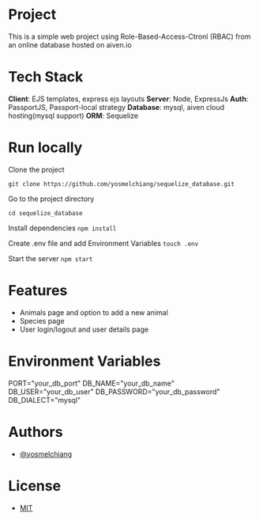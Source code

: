 # Project
This is a simple web project using Role-Based-Access-Ctronl (RBAC) from an online database hosted on aiven.io

# Tech Stack
**Client**: EJS templates, express ejs layouts
**Server**: Node, ExpressJs
**Auth**: PassportJS, Passport-local strategy
**Database**: mysql, aiven cloud hosting(mysql support)
**ORM**: Sequelize

# Run locally

Clone the project 

`git clone https://github.com/yosmelchiang/sequelize_database.git`

Go to the project directory

`cd sequelize_database`

Install dependencies
`npm install`

Create .env file and add Environment Variables
`touch .env`

Start the server
`npm start`

# Features
- Animals page and option to add a new animal
- Species page
- User login/logout and user details page

# Environment Variables
PORT="your_db_port"
DB_NAME="your_db_name"
DB_USER="your_db_user"
DB_PASSWORD="your_db_password"
DB_DIALECT="mysql"

# Authors
- [@yosmelchiang](https://www.github.com/yosmelchiang)

# License
- [MIT](https://www.choosealicense.com/licenses/mit)
